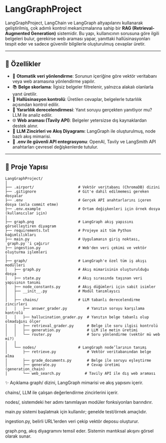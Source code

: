 # LangGraphProject

LangGraphProject, LangChain ve LangGraph altyapılarını kullanarak geliştirilmiş, çok adımlı kontrol mekanizmalarına sahip bir **RAG (Retrieval-Augmented Generation)** sistemidir. Bu yapı, kullanıcının sorusuna göre ilgili belgeleri bulur, gerekirse web araması yapar, yanıttaki hallüsinasyonları tespit eder ve sadece güvenilir bilgilerle oluşturulmuş cevaplar üretir.

---

## 🚀 Özellikler

- 🔎 **Otomatik veri yönlendirme**: Sorunun içeriğine göre vektör veritabanı veya web aramasına yönlendirme yapılır.
- 📚 **Belge skorlama**: İlgisiz belgeler filtrelenir, yalnızca alakalı olanlarla yanıt üretilir.
- 🧠 **Hallüsinasyon kontrolü**: Üretilen cevaplar, belgelerle tutarlılık açısından kontrol edilir.
- 💬 **Yararlılık derecelendirmesi**: Yanıt soruyu gerçekten yanıtlıyor mu? LLM ile analiz edilir.
- 🌐 **Web araması (Tavily API)**: Belgeler yetersizse dış kaynaklardan destek alınır.
- 🧰 **LLM Zincirleri ve Akış Diyagramı**: LangGraph ile oluşturulmuş, node bazlı akış mimarisi.
- 🔐 **.env ile güvenli API entegrasyonu**: OpenAI, Tavily ve LangSmith API anahtarları çevresel değişkenlerde tutulur.

---

## 📂 Proje Yapısı

```text
LangGraphProject/
│
├── .airport/                    # Vektör veritabanı (ChromaDB) dizini
├── .gitignore                   # Git'e dahil edilmemesi gereken dosyalar
├── .env                         # Gerçek API anahtarlarını içeren dosya (asla commit etme)
├── .env.example                 # Ortam değişkenleri için örnek dosya (kullanıcılar için)
│
├── graph.png                    # LangGraph akış yapısını görselleştiren diyagram
├── requirements.txt             # Projeye ait tüm Python bağımlılıkları
├── main.py                      # Uygulamanın giriş noktası, `graph.py`'i çağırır
├── ingestion.py                 # Web'den veri çekimi ve vektör oluşturma işlemleri
│
├── graph/                       # LangGraph'e özel tüm iş akışı modülleri
│   ├── graph.py                 # Akış mimarisinin oluşturulduğu dosya
│   ├── state.py                 # Akış sırasında taşınan veri yapısının tanımı
│   ├── node_constants.py        # Akış düğümleri için sabit isimler
│   ├── __init__.py              # Modül tanımlayıcı
│   │
│   ├── chains/                  # LLM tabanlı derecelendirme zincirleri
│   │   ├── answer_grader.py         # Yanıtın soruyu karşılama kontrolü
│   │   ├── hallucination_grader.py  # Yanıtın belge tabanlı olup olmadığını ölçer
│   │   ├── retrieval_grader.py      # Belge ile soru ilgisi kontrolü
│   │   ├── generation.py            # LLM ile metin üretimi
│   │   └── router.py                # Soru yönlendirme (vektör mü web mi?)
│   │
│   └── nodes/                   # LangGraph node’larının tanımı
│       ├── retrieve.py              # Vektör veritabanından belge alma
│       ├── grade_documents.py       # Belge ile soruyu eşleştirme
│       ├── generate.py              # Cevap üretimi (generation_chain)
│       └── web_search.py           # Tavily API ile dış web araması
```

✨ Açıklama
graph/ dizini, LangGraph mimarisi ve akış yapısını içerir.

chains/, LLM ile çalışan değerlendirme zincirlerini içerir.

nodes/, sistemdeki her adımı tanımlayan modüler fonksiyonları barındırır.

main.py sistemi başlatmak için kullanılır; genelde test/örnek amaçlıdır.

ingestion.py, belirli URL’lerden veri çekip vektör deposu oluşturur.

graph.png, akış diyagramını temsil eder. Sistemin mantıksal akışını görsel olarak sunar.
